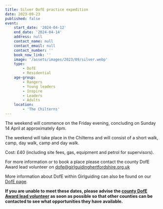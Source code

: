 ```yaml
---
title: Silver DofE practice expedition
date: 2023-09-23
published: false
event:
    start_date: '2024-04-12'
    end_date: '2024-04-14'
    address: null
    contact_name: null
    contact_email: null
    contact_number: ''
    book_now_link: ''
    image: '/assets/images/2023/09/silver.webp'
    type:
        - DofE
        - Residential
    age-group:
        - Rangers
        - Young leaders
        - Inspire
        - Leaders
        - Adults
    location:
        - 'The Chilterns'
---
```

The weekend will commence on the Friday evening, concluding on Sunday 14 April at approximately 4pm.  

The weekend will take place in the Chilterns and will consist of a short walk, camp, day walk, camp and day walk.

Cost: £40 (including site fees, gas, equipment and petrol for supervisors).

For more information or to book a place please contact the county DofE Award lead volunteer on <dofe@girlguidinghertfordshire.org.uk>

More information about DofE within Girlguiding can also be found on our [DofE page](/youth-opportunities/dofe/).

**If you are unable to meet these dates, please advise the [county DofE Award lead volunteer](mailto:dofe@girlguidinghertfordshire.org.uk) as soon as possible so that other counties can be contacted to see what opportunities they have available.**
